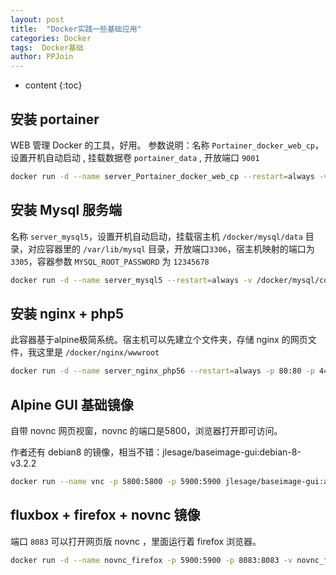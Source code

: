 ```yaml
---
layout: post
title:  "Docker实践一些基础应用"
categories: Docker
tags:  Docker基础
author: PPJoin
---
```


* content
{:toc}

## 安装 portainer

WEB 管理 Docker 的工具，好用。
参数说明：名称 `Portainer_docker_web_cp`，设置开机自动启动 , 挂载数据卷 `portainer_data` , 开放端口 `9001`

```bash
docker run -d --name server_Portainer_docker_web_cp --restart=always -v /var/run/docker.sock:/var/run/docker.sock -v portainer_data:/data -p 9001:9000 portainer/portainer;
```

## 安装 Mysql 服务端

名称 `server_mysql5`，设置开机自动启动，挂载宿主机 `/docker/mysql/data` 目录，对应容器里的 `/var/lib/mysql` 目录，开放端口`3306`，宿主机映射的端口为`3305`，容器参数 `MYSQL_ROOT_PASSWORD` 为 `12345678`

```bash
docker run -d --name server_mysql5 --restart=always -v /docker/mysql/conf.d:/etc/mysql/conf.d -v /docker/mysql/data:/var/lib/mysql -d -p 3305:3306 -e MYSQL_ROOT_PASSWORD=12345678 mysql:5.5;
```




## 安装 nginx + php5

此容器基于alpine极简系统。宿主机可以先建立个文件夹，存储 nginx 的网页文件，我这里是 `/docker/nginx/wwwroot`

```bash
docker run -d --name server_nginx_php56 --restart=always -p 80:80 -p 443:443 -v nginx_etc:/etc/nginx -v /docker/nginx/wwwroot:/var/www/html germanramos/nginx-php-fpm:v5.6.21;
```

## Alpine GUI 基础镜像

自带 novnc 网页视窗，novnc 的端口是5800，浏览器打开即可访问。

作者还有 debian8 的镜像，相当不错：jlesage/baseimage-gui:debian-8-v3.2.2

```bash
docker run --name vnc -p 5800:5800 -p 5900:5900 jlesage/baseimage-gui:alpine-3.5-glibc;
```

## fluxbox + firefox + novnc 镜像

端口 `8083` 可以打开网页版 novnc ，里面运行着 firefox 浏览器。

```bash
docker run -d --name novnc_firefox -p 5900:5900 -p 8083:8083 -v novnc_firefox_01:/cfg samswett/x11-novnc-firefox;
```
